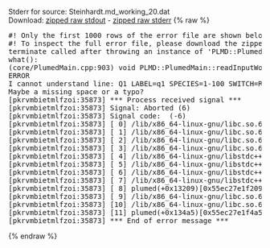 Stderr for source:  Steinhardt.md_working_20.dat   
Download: [zipped raw stdout](Steinhardt.md_working_20.dat.plumed.stdout.txt.zip) - [zipped raw stderr](Steinhardt.md_working_20.dat.plumed.stderr.txt.zip) 
{% raw %}
<pre>
#! Only the first 1000 rows of the error file are shown below
#! To inspect the full error file, please download the zipped raw stderr file above
terminate called after throwing an instance of 'PLMD::Plumed::ExceptionError'
what():
(core/PlumedMain.cpp:903) void PLMD::PlumedMain::readInputWords(const std::vector<std::__cxx11::basic_string<char> >&)
ERROR
I cannot understand line: Q1 LABEL=q1 SPECIES=1-100 SWITCH=RATIONAL D_0=2.0 R_0=1.0
Maybe a missing space or a typo?
[pkrvmbietmlfzoi:35873] *** Process received signal ***
[pkrvmbietmlfzoi:35873] Signal: Aborted (6)
[pkrvmbietmlfzoi:35873] Signal code:  (-6)
[pkrvmbietmlfzoi:35873] [ 0] /lib/x86_64-linux-gnu/libc.so.6(+0x45330)[0x7f6c8ce45330]
[pkrvmbietmlfzoi:35873] [ 1] /lib/x86_64-linux-gnu/libc.so.6(pthread_kill+0x11c)[0x7f6c8ce9eb2c]
[pkrvmbietmlfzoi:35873] [ 2] /lib/x86_64-linux-gnu/libc.so.6(gsignal+0x1e)[0x7f6c8ce4527e]
[pkrvmbietmlfzoi:35873] [ 3] /lib/x86_64-linux-gnu/libc.so.6(abort+0xdf)[0x7f6c8ce288ff]
[pkrvmbietmlfzoi:35873] [ 4] /lib/x86_64-linux-gnu/libstdc++.so.6(+0xa5ff5)[0x7f6c8d2a5ff5]
[pkrvmbietmlfzoi:35873] [ 5] /lib/x86_64-linux-gnu/libstdc++.so.6(+0xbb0da)[0x7f6c8d2bb0da]
[pkrvmbietmlfzoi:35873] [ 6] /lib/x86_64-linux-gnu/libstdc++.so.6(_ZSt10unexpectedv+0x0)[0x7f6c8d2a5a55]
[pkrvmbietmlfzoi:35873] [ 7] /lib/x86_64-linux-gnu/libstdc++.so.6(+0xa5a6f)[0x7f6c8d2a5a6f]
[pkrvmbietmlfzoi:35873] [ 8] plumed(+0x13209)[0x55ec27e1f209]
[pkrvmbietmlfzoi:35873] [ 9] /lib/x86_64-linux-gnu/libc.so.6(+0x2a1ca)[0x7f6c8ce2a1ca]
[pkrvmbietmlfzoi:35873] [10] /lib/x86_64-linux-gnu/libc.so.6(__libc_start_main+0x8b)[0x7f6c8ce2a28b]
[pkrvmbietmlfzoi:35873] [11] plumed(+0x134a5)[0x55ec27e1f4a5]
[pkrvmbietmlfzoi:35873] *** End of error message ***
</pre>
{% endraw %}

